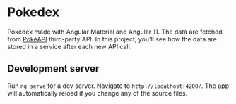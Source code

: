 # Pokedex

Pokédex made with Angular Material and Angular 11. The data are fetched from [PokéAPI](https://pokeapi.co/) third-party API. In this project, you'll see how the data are stored in a service after each new API call.

## Development server

Run `ng serve` for a dev server. Navigate to `http://localhost:4200/`. The app will automatically reload if you change any of the source files.
